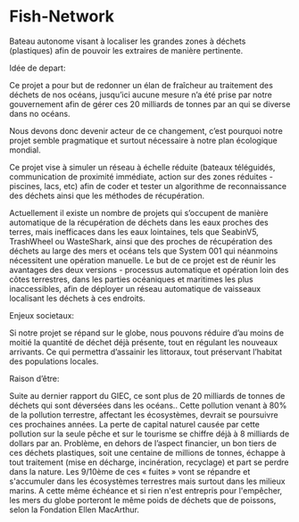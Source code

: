 # Fish-Network
Bateau autonome visant à localiser les grandes zones à déchets (plastiques) afin de pouvoir les extraires de manière pertinente.

Idée de depart:

Ce projet a pour but de redonner un élan de fraîcheur au traitement des déchets de nos océans, jusqu’ici aucune mesure n’a été prise par notre gouvernement afin de gérer ces 20 milliards de tonnes par an qui se diverse dans no océans.

Nous devons donc devenir acteur de ce changement,  c’est pourquoi notre projet semble pragmatique et surtout nécessaire à notre plan écologique mondial.

Ce projet vise à simuler un réseau à échelle réduite (bateaux téléguidés, communication de proximité immédiate, action sur des zones réduites - piscines, lacs, etc) afin de coder et tester un algorithme de reconnaissance des déchets ainsi que les méthodes de récupération.

Actuellement il existe un nombre de projets qui s’occupent de manière automatique de la récupération de déchets dans les eaux proches des terres, mais inefficaces dans les eaux lointaines, tels que SeabinV5, TrashWheel ou WasteShark, ainsi que des proches de récupération des déchets au large des mers et océans tels que System 001 qui néanmoins nécessitent une opération manuelle. Le but de ce projet est de réunir les avantages des deux versions - processus automatique et opération loin des côtes terrestres, dans les parties océaniques et maritimes les plus inaccessibles, afin de déployer un réseau automatique de vaisseaux localisant les déchets à ces endroits.

Enjeux societaux:


Si notre projet se répand sur le globe, nous pouvons réduire d’au moins de moitié la quantité de déchet déjà présente, tout en régulant les nouveaux arrivants. Ce qui permettra d’assainir les littoraux, tout préservant l’habitat des populations locales.


Raison d’être:

Suite au dernier rapport du GIEC, ce sont plus de 20 milliards de tonnes de déchets qui sont déversées dans les océans.. Cette pollution venant à 80% de la pollution terrestre, affectant les écosystèmes, devrait se poursuivre ces prochaines années. La perte de capital naturel causée par cette pollution sur la seule pêche et sur le tourisme se chiffre déjà à 8 milliards de dollars par an.
Problème, en dehors de l’aspect financier, un bon tiers de ces déchets plastiques, soit une centaine de millions de tonnes, échappe à tout traitement (mise en décharge, incinération, recyclage) et part se perdre dans la nature. Les 9/10ème de ces « fuites » vont se répandre et s'accumuler dans les écosystèmes terrestres mais surtout dans les milieux marins. 
A cette même échéance et si rien n'est entrepris pour l'empêcher, les mers du globe porteront le même poids de déchets que de poissons, selon la Fondation Ellen MacArthur.




